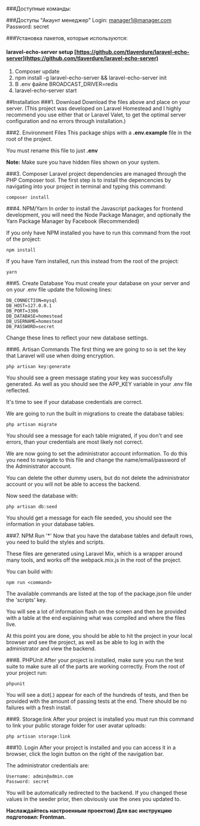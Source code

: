 ###Доступные команды:


###Доступы
"Акаунт менеджер"
Login: manager1@manager.com
Password: secret

###Установка пакетов, которые используются:
#### laravel-echo-server setup  [https://github.com/tlaverdure/laravel-echo-server](https://github.com/tlaverdure/laravel-echo-server)

1. Composer update
2. npm install -g laravel-echo-server && laravel-echo-server init  
3. В .env файле BROADCAST_DRIVER=redis
4. laravel-echo-server start

##Installation
###1. Download
Download the files above and place on your server. (This project was developed on Laravel Homestead and I highly recommend you use either that or Laravel Valet, to get the optimal server configuration and no errors through installation.)

###2. Environment Files
This package ships with a **.env.example** file in the root of the project.

You must rename this file to just **.env**

**Note:** Make sure you have hidden files shown on your system.

###3. Composer
Laravel project dependencies are managed through the PHP Composer tool. The first step is to install the depencencies by navigating into your project in terminal and typing this command:

```composer install```

###4. NPM/Yarn
In order to install the Javascript packages for frontend development, you will need the Node Package Manager, and optionally the Yarn Package Manager by Facebook (Recommended)

If you only have NPM installed you have to run this command from the root of the project:

```npm install```

If you have Yarn installed, run this instead from the root of the project:

```yarn```

###5. Create Database
You must create your database on your server and on your .env file update the following lines:

```
DB_CONNECTION=mysql
DB_HOST=127.0.0.1
DB_PORT=3306
DB_DATABASE=homestead
DB_USERNAME=homestead
DB_PASSWORD=secret
```

Change these lines to reflect your new database settings.

###6. Artisan Commands
The first thing we are going to so is set the key that Laravel will use when doing encryption.

```php artisan key:generate```

You should see a green message stating your key was successfully generated. As well as you should see the APP_KEY variable in your .env file reflected.

It's time to see if your database credentials are correct.

We are going to run the built in migrations to create the database tables:

```php artisan migrate```

You should see a message for each table migrated, if you don't and see errors, than your credentials are most likely not correct.

We are now going to set the administrator account information. To do this you need to navigate to this file and change the name/email/password of the Administrator account.

You can delete the other dummy users, but do not delete the administrator account or you will not be able to access the backend.

Now seed the database with:

```php artisan db:seed```

You should get a message for each file seeded, you should see the information in your database tables.

###7. NPM Run '*'
Now that you have the database tables and default rows, you need to build the styles and scripts.

These files are generated using Laravel Mix, which is a wrapper around many tools, and works off the webpack.mix.js in the root of the project.

You can build with:

```npm run <command>```

The available commands are listed at the top of the package.json file under the 'scripts' key.

You will see a lot of information flash on the screen and then be provided with a table at the end explaining what was compiled and where the files live.

At this point you are done, you should be able to hit the project in your local browser and see the project, as well as be able to log in with the administrator and view the backend.

###8. PHPUnit
After your project is installed, make sure you run the test suite to make sure all of the parts are working correctly. From the root of your project run:

```phpunit```

You will see a dot(.) appear for each of the hundreds of tests, and then be provided with the amount of passing tests at the end. There should be no failures with a fresh install.

###9. Storage:link
After your project is installed you must run this command to link your public storage folder for user avatar uploads:

```php artisan storage:link```

###10. Login
After your project is installed and you can access it in a browser, click the login button on the right of the navigation bar.

The administrator credentials are:

```
Username: admin@admin.com
Password: secret
```

You will be automatically redirected to the backend. If you changed these values in the seeder prior, then obviously use the ones you updated to.

**Наслаждайтесь настроенным проектом) Для вас инструкцию подготовил: Frontman.**
